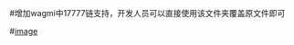 #增加wagmi中17777链支持，开发人员可以直接使用该文件夹覆盖原文件即可

#[image](https://github.com/chineseifc/wagmi/assets/97346630/b5dbb7cc-9b38-4d46-aa5c-866a1eb9800a)
